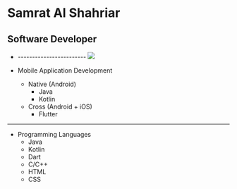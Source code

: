 # Samrat Al Shahriar
## Software Developer

- ------------------------ ![](https://komarev.com/ghpvc/?username=SamratAlShahriar)


- Mobile Application Development
  - Native (Android)
    - Java
    - Kotlin
  - Cross (Android + iOS)
    - Flutter
- ---------------------------------
- Programming Languages
  - Java
  - Kotlin
  - Dart
  - C/C++
  - HTML
  - CSS
